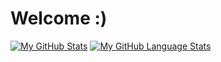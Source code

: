# Welcome :)

[![My GitHub Stats](https://github-readme-stats.vercel.app/api/?username=Wafl97&count_private=true&showicons=true)]()
[![My GitHub Language Stats](https://github-readme-stats.vercel.app/api/top-langs/?username=Wafl97&langs_count=5&show_icons=tru)]()
